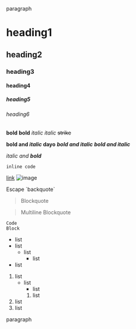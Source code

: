 paragraph

# heading1
## heading2
### heading3
#### heading4
##### heading5
###### heading6

**bold** __bold__ _italic_ *italic* ~~strike~~

**bold and _italic_ dayo** **_bold and italic_** ***bold and italic***

_italic and **bold**_

`inline code`

[link](https://example.com) ![image](https://example.com)

Escape \`backquote`

> Blockquote

> Multiline
> Blockquote

```tag
Code
Block
```

- list
- list
  - list
    - list
- list

1. list
   - list
     - list
     1. list
1. list
2. list

paragraph
